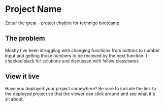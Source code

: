 # Project Name
Zoltar the great - project chatbot for technigo bootcamp.

## The problem

Mostly I've been struggling with changing functions from buttons to number input and getting those numbers to be recieved by the next function. I checked slack for solutions and discussed with fellow classmates.

## View it live

Have you deployed your project somewhere? Be sure to include the link to the deployed project so that the viewer can click around and see what it's all about.
